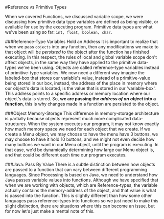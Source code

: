 #Reference vs Primitive Types

When we covered Functions, we discussed variable scope, we were discussing how primitive data type variables are defined as being visible, or available for use by the executing program.  Primitive data types are what we've been using so far: ``int, float, boolean, char``.   

###Reference-Type Variables Hold an Address
It is important to realize that when we pass `objects` into any function, then any modifications we make to that object will be *persisted* to the object after the function has finished executing.  In this respect, the rules of local and global variable scope don't affect objects, in the same way they have applied to the primitive data-types we've been using.  Objects are called reference-type variables instead of primitive-type variables.  We now need a different way imagine the labeled-box that stores our variable's value, instead of a primitive-value being stored in our box, instead, the address of the place in memory where our object's data is located, is the value that is stored in our 'variable-box'. This address points to a specific address or memory location where our object's data is stored. So, **we are passing the *address of an object* into a function**, this is why changes made in a function are persisted to the object. 
 
###Object Memory-Storage
This difference in memory-storage architecture is partially because objects represent much more complicated data-structures. When the system executes our program, it may not know exactly how much memory space we need for each object that we create.  If we create a Menu object, we may choose to have the menu have 3 buttons, we may choose to have it hold 10 buttons, and we might not even decide how many buttons we want in our Menu object, until the program is executing. In that case, we'd be dynamically determining how large our Menu object is, and that could be different each time our program executes.

###Java:  Pass By Value
There is a subtle distinction between how objects are passed to a function that can vary between different programming languages.  Since Processing is based on Java, we need to understand how Java passes variable values into functions.  Although we have specified that when we are working with objects, which are Reference-types, the variable actually contains the memory-address of the object, and that value is what is passed into the function.  This is slightly different than how some other languages pass reference-types into functions so we just need to make this slight distinction, there are situations where this can become an issue, but for now let's just make a mental note of this. 